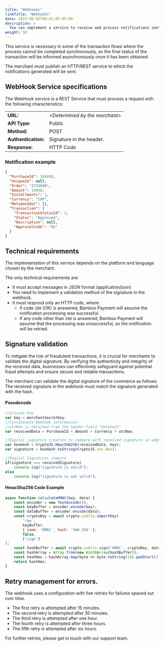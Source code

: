 ```yaml
---
title: "Webhooks"
linkTitle: "Webhooks"
date: 2023-08-02T08:41:05-05:00
description: >
  You can implement a service to receive and process notifications sent from the Bamboo Payment systems.
weight: 50
---
```


This service is necessary in some of the transaction flows where the process cannot be completed synchronously, so the final status of the transaction will be informed asynchronously once it has been obtained.

The merchant must publish an HTTP/REST service to which the notifications generated will be sent.

## WebHook Service specifications
The WebHook service is a REST Service that must process a request with the following characteristics:

<div id="shortTable"></div>

|        |          | 
|:-------|:---------|
|**URL:** | *\<Determined by the merchant\>* |
|**API Type:** | Public |
|**Method:** | POST |
|**Authentication:** | Signature in the header. |
|**Response:** | HTTP Code |

### Notification example

```json
{
  "PurchaseId": 184098,
  "UniqueId": null,
  "Order": "3733689",
  "Amount": 10000,
  "Installments": 1,
  "Currency": "COP",
  "MetadataOut": {},
  "Transaction": {
    "TransactionStatusId": 3,
    "Status": "Approved",
    "Description": null,
    "ApprovalCode": "Ok"
  }
}
```

## Technical requirements
The implementation of this service depends on the platform and language chosen by the merchant.

The only technical requirements are:

- It must accept messages in JSON format (application/json)
- You need to implement a validation method of the signature in the webhook.
- It must respond only an HTTP code, where:
    * if code `200` (OK) is answered, Bamboo Payment will assume the notification processing was successful.
    * If any code other than `200` is answered, Bamboo Payment will assume that the processing was unsuccessful, so the notification will be retried.


## Signature validation
To mitigate the risk of fraudulent transactions, it is crucial for merchants to validate the digital signature. By verifying the authenticity and integrity of the received data, businesses can effectively safeguard against potential fraud attempts and ensure secure and reliable transactions.

The merchant can validate the digital signature of the commerce as follows.
The received signature in the webhook must match the signature generated with the hash.

#### Pseudocode

```javascript
//private key
var key = merchantSecretKey;
//Concatenate Webhook information
//utcNow is obtained from the header field "dateSent"
var receivedData = PurchaseId + Amount + Currency + utcNow;

//Digital signature creation to compare with received signature in webhook
var hexHash = CryptoJS.HmacSHA256(receivedData, key);
var signature = hexHash.toString(CryptoJS.enc.Hex);

//Digital Signatures compare
if(signature === receivedSignature)
    console.log("signature is valid");
else
    console.log("signature is not valid");
 ```

#### HmacSha256 Code Example

```javascript
async function calculateHMAC(key, data) {
	const encoder = new TextEncoder();
	const keyBuffer = encoder.encode(key);
	const dataBuffer = encoder.encode(data);
	const cryptoKey = await crypto.subtle.importKey(
		'raw',
		keyBuffer,
		{ name: 'HMAC', hash: 'SHA-256' },
		false,
		['sign']
);
	const hashBuffer = await crypto.subtle.sign('HMAC', cryptoKey, dataBuffer);
	const hashArray = Array.from(new Uint8Array(hashBuffer));
	const hashHex = hashArray.map(byte => byte.toString(16).padStart(2, '0')).join('');
	return hashHex;
}
```

## Retry management for errors.
The webhook uses a configuration with five retries for failures spaced out over time.

* The first retry is attempted after 15 minutes.
* The second retry is attempted after 30 minutes.
* The third retry is attempted after one hour.
* The fourth retry is attempted after three hours.
* The fifth retry is attempted after six hours.

For further retries, please get in touch with our support team.

